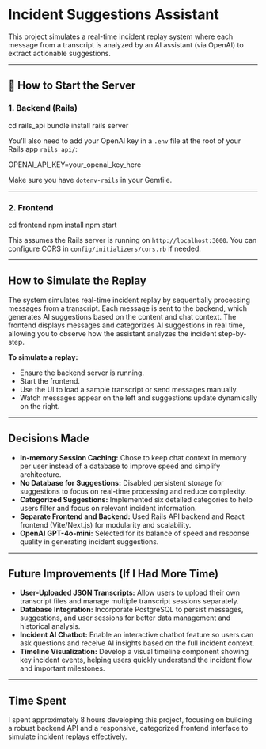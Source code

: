 # Incident Suggestions Assistant

This project simulates a real-time incident replay system where each message from a transcript is analyzed by an AI assistant (via OpenAI) to extract actionable suggestions.

---

## 🚀 How to Start the Server

### 1. Backend (Rails)

cd rails_api
bundle install
rails server


You’ll also need to add your OpenAI key in a `.env` file at the root of your Rails app `rails_api/`:

OPENAI_API_KEY=your_openai_key_here


Make sure you have `dotenv-rails` in your Gemfile.

---

### 2. Frontend

cd frontend
npm install
npm start


This assumes the Rails server is running on `http://localhost:3000`. You can configure CORS in `config/initializers/cors.rb` if needed.

---

## How to Simulate the Replay

The system simulates real-time incident replay by sequentially processing messages from a transcript. Each message is sent to the backend, which generates AI suggestions based on the content and chat context. The frontend displays messages and categorizes AI suggestions in real time, allowing you to observe how the assistant analyzes the incident step-by-step.

**To simulate a replay:**

- Ensure the backend server is running.
- Start the frontend.
- Use the UI to load a sample transcript or send messages manually.
- Watch messages appear on the left and suggestions update dynamically on the right.

---

## Decisions Made

- **In-memory Session Caching:** Chose to keep chat context in memory per user instead of a database to improve speed and simplify architecture.
- **No Database for Suggestions:** Disabled persistent storage for suggestions to focus on real-time processing and reduce complexity.
- **Categorized Suggestions:** Implemented six detailed categories to help users filter and focus on relevant incident information.
- **Separate Frontend and Backend:** Used Rails API backend and React frontend (Vite/Next.js) for modularity and scalability.
- **OpenAI GPT-4o-mini:** Selected for its balance of speed and response quality in generating incident suggestions.

---

## Future Improvements (If I Had More Time)

- **User-Uploaded JSON Transcripts:** Allow users to upload their own transcript files and manage multiple transcript sessions separately.
- **Database Integration:** Incorporate PostgreSQL to persist messages, suggestions, and user sessions for better data management and historical analysis.
- **Incident AI Chatbot:** Enable an interactive chatbot feature so users can ask questions and receive AI insights based on the full incident context.
- **Timeline Visualization:** Develop a visual timeline component showing key incident events, helping users quickly understand the incident flow and important milestones.

---

## Time Spent

I spent approximately 8 hours developing this project, focusing on building a robust backend API and a responsive, categorized frontend interface to simulate incident replays effectively.

